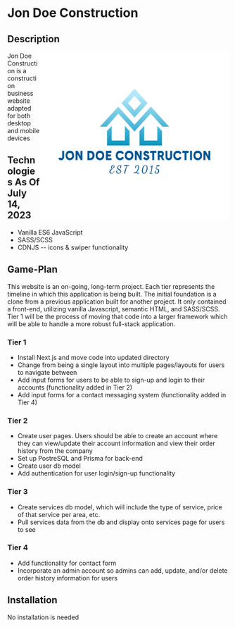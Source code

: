 # Jon Doe Construction

## Description
<img align="right" width=430 height=380 src="/images/fulllogo_transparent.png"/>
<p align="left">Jon Doe Construction is a construction business website adapted for both desktop and mobile devices</p>

## Technologies As Of July 14, 2023

- Vanilla ES6 JavaScript
- SASS/SCSS
- CDNJS -- icons & swiper functionality

## Game-Plan

<p>This website is an on-going, long-term project. Each tier represents the timeline in which this application is being built. The initial foundation is a clone from a previous application built for another project. It only contained a front-end, utilizing vanilla Javascript, semantic HTML, and SASS/SCSS. Tier 1 will be the process of moving that code into a larger framework which will be able to handle a more robust full-stack application.</p>

### Tier 1

- Install Next.js and move code into updated directory
- Change from being a single layout into multiple pages/layouts for users to navigate between
- Add input forms for users to be able to sign-up and login to their accounts (functionality added in Tier 2)
- Add input forms for a contact messaging system (functionality added in Tier 4)

### Tier 2

- Create user pages. Users should be able to create an account where they can view/update their account information and view their order history from the company
- Set up PostreSQL and Prisma for back-end
- Create user db model
- Add authentication for user login/sign-up functionality

### Tier 3

- Create services db model, which will include the type of service, price of that service per area, etc.
- Pull services data from the db and display onto services page for users to see

### Tier 4

- Add functionality for contact form
- Incorporate an admin account so admins can add, update, and/or delete order history information for users

## Installation

No installation is needed
